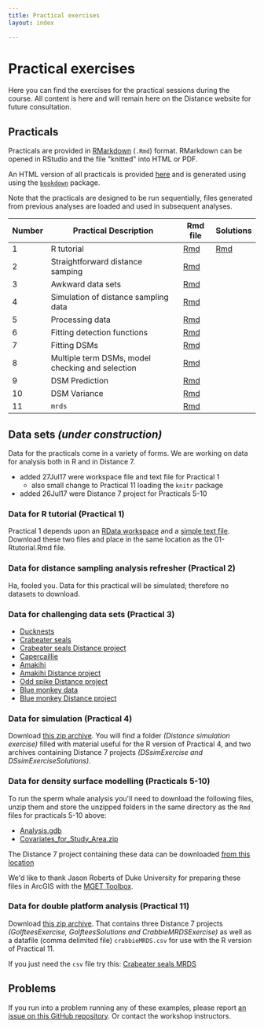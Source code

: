 ```yaml
---
title: Practical exercises
layout: index

---
```


# Practical exercises

Here you can find the exercises for the practical sessions during the course. All content is here and will remain here on the Distance website for future consultation.

## Practicals

Practicals are provided in [RMarkdown](http://rmarkdown.rstudio.com/index.html) (`.Rmd`) format. RMarkdown can be opened in RStudio and the file "knitted" into HTML or PDF.

An HTML version of all practicals is provided [here](practicals/bookdown/) and is generated using using the [`bookdown`](https://bookdown.org/) package.

Note that the practicals are designed to be run sequentially, files generated from previous analyses are loaded and used in subsequent analyses.

Number | Practical Description            | Rmd file | Solutions |
-------|----------------------------------|----------|-----------|
1      | R tutorial                       | [Rmd](practicals/01-Rtutorial.Rmd) | [Rmd](practicals/solutions/01-Rtutorial-solution.Rmd) |
2      | Straightforward distance samping | [Rmd](practicals/02-simple-analysis-simulated.Rmd) |  |
3      | Awkward data sets                | [Rmd](practicals/03-problem-datasets.Rmd) |  |
4      | Simulation of distance sampling data | [Rmd](practicals/04-dssim.Rmd) |  |
5      | Processing data                  | [Rmd](practicals/05-process-geodata.Rmd) |  |
6      | Fitting detection functions       | [Rmd](practicals/06-detection-functions.Rmd) |  |
7      | Fitting DSMs                     |[Rmd](practicals/07-simple-dsms.Rmd) |  |
8      | Multiple term DSMs, model checking and selection | [Rmd](practicals/08-advanced-dsms.Rmd) |  |
9      | DSM Prediction | [Rmd](practicals/09-prediction.Rmd) |  |
10     | DSM Variance | [Rmd](practicals/10-variance.Rmd) |  |
11     | `mrds` | [Rmd](practicals/11-mrds.Rmd) |  |

## Data sets *(under construction)*

Data for the practicals come in a variety of forms.  We are working on data for analysis both in R and in Distance 7.

* added 27Jul17 were workspace file and text file for Practical 1
    * also small change to Practical 11 loading the `knitr` package
* added 26Jul17 were Distance 7 project for Practicals 5-10

### Data for R tutorial (Practical 1)

Practical 1 depends upon an [RData workspace](practicals/tutorial.RData) and a [simple text file](practicals/dados1.csv).  Download these two files and place in the same location as the 01-Rtutorial.Rmd file.

### Data for distance sampling analysis refresher (Practical 2)

Ha, fooled you.  Data for this practical will be simulated; therefore no datasets to download.

### Data for challenging data sets (Practical 3)

- [Ducknests](practicals/ducknests.csv)
- [Crabeater seals](practicals/crabbieMCDS.csv)
- [Crabeater seals Distance project](practicals/CrabbieMCDSExercise.zip)
- [Capercaillie](practicals/capercaillie.txt)
- [Amakihi](practicals/amakihi.csv)
- [Amakihi Distance project](practicals/Amakihi2.zip)
- [Odd spike Distance project](practicals/OddSpike-Demo_2.zip)
- [Blue monkey data](practicals/bluemonkey.csv)
- [Blue monkey Distance project](practicals/BlueMonkey-Demo_3.zip)


### Data for simulation (Practical 4)

Download [this zip archive](practicals/prac4-DSsim.zip).  You will find a folder *(Distance simulation exercise)* filled with material useful for the R version of Practical 4, and two archives containing Distance 7 projects *(DSsimExercise and DSsimExerciseSolutions)*.

### Data for density surface modelling (Practicals 5-10)

To run the sperm whale analysis you'll need to download the following files, unzip them and store the unzipped folders in the same directory as the `Rmd` files for practicals 5-10 above:

- [Analysis.gdb](practicals/Analysis.gdb.zip)
- [Covariates_for_Study_Area.zip](practicals/Covariates_for_Study_Area.zip)

The Distance 7 project containing these data can be downloaded [from this location](practicals/spermwhale-Dist7.zip)

We'd like to thank Jason Roberts of Duke University for preparing these files in ArcGIS with the [MGET Toolbox](http://mgel2011-kvm.env.duke.edu/mget/).

### Data for double platform analysis (Practical 11)

Download [this zip archive](practicals/prac11-mrds.zip).  That contains three Distance 7 projects *(GolfteesExercise, GolfteesSolutions and CrabbieMRDSExercise)* as well as a datafile (comma delimited file) `crabbieMRDS.csv` for use with the R version of Practical 11.

If you just need the `csv` file try this: [Crabeater seals MRDS](practicals/crabbieMRDS.csv)

## Problems

If you run into a problem running any of these examples, please report [an issue on this GitHub repository](https://github.com/DistanceDevelopment/spatial-workshops/issues). Or contact the workshop instructors.






